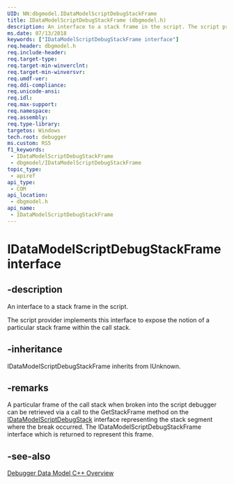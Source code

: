 ```yaml
---
UID: NN:dbgmodel.IDataModelScriptDebugStackFrame
title: IDataModelScriptDebugStackFrame (dbgmodel.h)
description: An interface to a stack frame in the script. The script provider implements this interface to expose the notion of a particular stack frame within the call stack.
ms.date: 07/13/2018
keywords: ["IDataModelScriptDebugStackFrame interface"]
req.header: dbgmodel.h
req.include-header: 
req.target-type: 
req.target-min-winverclnt: 
req.target-min-winversvr: 
req.umdf-ver: 
req.ddi-compliance: 
req.unicode-ansi: 
req.idl: 
req.max-support: 
req.namespace: 
req.assembly: 
req.type-library: 
targetos: Windows
tech.root: debugger
ms.custom: RS5
f1_keywords:
 - IDataModelScriptDebugStackFrame
 - dbgmodel/IDataModelScriptDebugStackFrame
topic_type:
 - apiref
api_type:
 - COM
api_location:
 - dbgmodel.h
api_name:
 - IDataModelScriptDebugStackFrame
---
```


# IDataModelScriptDebugStackFrame interface


## -description

An interface to a stack frame in the script.

The script provider implements this interface to expose the notion of a particular stack frame within the call stack.

## -inheritance

IDataModelScriptDebugStackFrame inherits from IUnknown.

## -remarks

A particular frame of the call stack when broken into the script debugger can be retrieved via a call to the GetStackFrame method on the [IDataModelScriptDebugStack](nn-dbgmodel-idatamodelscriptdebugstack.md) interface representing the stack segment where the break occurred. The IDataModelScriptDebugStackFrame interface which is returned to represent this frame.

## -see-also

[Debugger Data Model C++ Overview](/windows-hardware/drivers/debugger/data-model-cpp-overview)
